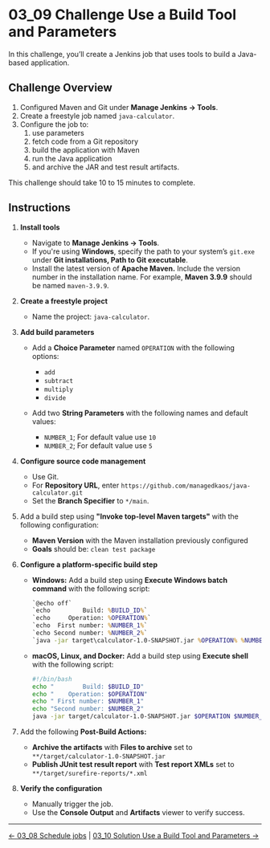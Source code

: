 # 03_09 Challenge Use a Build Tool and Parameters

In this challenge, you’ll create a Jenkins job that uses tools to build a Java-based application.

## **Challenge Overview**

1. Configured Maven and Git under **Manage Jenkins → Tools**.
2. Create a freestyle job named `java-calculator`.
3. Configure the job to:
   1. use parameters
   2. fetch code from a Git repository
   3. build the application with Maven
   4. run the Java application
   5. and archive the JAR and test result artifacts.

This challenge should take 10 to 15 minutes to complete.

## **Instructions**

1. **Install tools**

   - Navigate to **Manage Jenkins → Tools**.
   - If you're using **Windows**, specify the path to your system’s `git.exe` under **Git installations, Path to Git executable**.
   - Install the latest version of **Apache Maven.** Include the version number in the installation name.  For example, **Maven 3.9.9** should be named `maven-3.9.9`.

2. **Create a freestyle project**

   - Name the project: `java-calculator`.

3. **Add build parameters**

   - Add a **Choice Parameter** named `OPERATION` with the following options:

     - `add`
     - `subtract`
     - `multiply`
     - `divide`

   - Add two **String Parameters** with the following names and default values:

     - `NUMBER_1`; For default value use `10`
     - `NUMBER_2`; For default value use `5`

4. **Configure source code management**

   - Use Git.
   - For **Repository URL**, enter `https://github.com/managedkaos/java-calculator.git`
   - Set the **Branch Specifier** to `*/main`.

5. Add a build step using **"Invoke top-level Maven targets"** with the following configuration:

   - **Maven Version** with the Maven installation previously configured
   - **Goals** should be: `clean test package`

6. **Configure a platform-specific build step**
   - **Windows:** Add a build step using **Execute Windows batch command** with the following script:

     ```bat
     `@echo off`
     `echo         Build: %BUILD_ID%`
     `echo     Operation: %OPERATION%`
     `echo  First number: %NUMBER_1%`
     `echo Second number: %NUMBER_2%`
     `java -jar target\calculator-1.0-SNAPSHOT.jar %OPERATION% %NUMBER_1% %NUMBER_2%`
     ```

   - **macOS, Linux, and Docker:** Add a build step using **Execute shell** with the following script:

     ```bash
     #!/bin/bash
     echo "        Build: $BUILD_ID"
     echo "    Operation: $OPERATION"
     echo " First number: $NUMBER_1"
     echo "Second number: $NUMBER_2"
     java -jar target/calculator-1.0-SNAPSHOT.jar $OPERATION $NUMBER_1 $NUMBER_2
     ```

7. Add the following **Post-Build Actions:**

   - **Archive the artifacts** with **Files to archive**  set to `**/target/calculator-1.0-SNAPSHOT.jar`
   - **Publish JUnit test result report** with **Test report XMLs** set to `**/target/surefire-reports/*.xml`

8. **Verify the configuration**

   - Manually trigger the job.
   - Use the **Console Output** and **Artifacts** viewer to verify success.

<!-- FooterStart -->
---
[← 03_08 Schedule jobs](../03_08_schedule_jobs/README.md) | [03_10 Solution Use a Build Tool and Parameters →](../03_10_solution_use_a_build_tool_parameters/README.md)
<!-- FooterEnd -->
